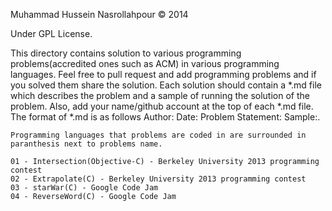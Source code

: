 Muhammad Hussein Nasrollahpour © 2014

Under GPL License.

This directory contains solution to various programming problems(accredited ones such as ACM) in various programming languages.
Feel free to pull request and add programming problems and if you solved them share the solution. Each solution should contain a *.md file which describes the problem and a sample of running the solution of the problem.
Also, add your name/github account at the top of each *.md file. The format of *.md is as follows
Author: Date: Problem Statement: Sample:.

	Programming languages that problems are coded in are surrounded in paranthesis next to problems name.	

	01 - Intersection(Objective-C) - Berkeley University 2013 programming contest 
	02 - Extrapolate(C) - Berkeley University 2013 programming contest
	03 - starWar(C) - Google Code Jam
	04 - ReverseWord(C) - Google Code Jam
